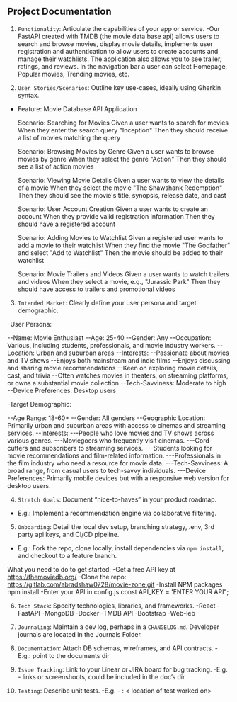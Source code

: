## Project Documentation

1. `Functionality`: Articulate the capabilities of your app or service.
-Our FastAPI created with TMDB (the movie data base api) allows users to search and browse movies,
display movie details, implements user registration and authentication to allow users to create
accounts and manage their watchlists.
The application also allows you to see trailer, ratings, and reviews.
In the navigation bar a user can select
Homepage, Popular movies, Trending movies, etc.



2. `User Stories/Scenarios`: Outline key use-cases, ideally using Gherkin syntax.

- Feature: Movie Database API Application

  Scenario: Searching for Movies
    Given a user wants to search for movies
    When they enter the search query "Inception"
    Then they should receive a list of movies matching the query

  Scenario: Browsing Movies by Genre
    Given a user wants to browse movies by genre
    When they select the genre "Action"
    Then they should see a list of action movies

  Scenario: Viewing Movie Details
    Given a user wants to view the details of a movie
    When they select the movie "The Shawshank Redemption"
    Then they should see the movie's title, synopsis, release date, and cast

  Scenario: User Account Creation
    Given a user wants to create an account
    When they provide valid registration information
    Then they should have a registered account

  Scenario: Adding Movies to Watchlist
    Given a registered user wants to add a movie to their watchlist
    When they find the movie "The Godfather" and select "Add to Watchlist"
    Then the movie should be added to their watchlist


  Scenario: Movie Trailers and Videos
    Given a user wants to watch trailers and videos
    When they select a movie, e.g., "Jurassic Park"
    Then they should have access to trailers and promotional videos



3. `Intended Market`: Clearly define your user persona and target demographic.

-User Persona:

--Name: Movie Enthusiast
--Age: 25-40
--Gender: Any
--Occupation: Various, including students, professionals, and movie industry workers.
--Location: Urban and suburban areas
--Interests:
--Passionate about movies and TV shows
--Enjoys both mainstream and indie films
--Enjoys discussing and sharing movie recommendations
--Keen on exploring movie details, cast, and trivia
--Often watches movies in theaters, on streaming platforms, or owns a substantial movie collection
--Tech-Savviness: Moderate to high
--Device Preferences:  Desktop users

-Target Demographic:

--Age Range: 18-60+
--Gender: All genders
--Geographic Location: Primarily urban and suburban areas with access to cinemas and streaming services.
--Interests:
---People who love movies and TV shows across various genres.
---Moviegoers who frequently visit cinemas.
---Cord-cutters and subscribers to streaming services.
---Students looking for movie recommendations and film-related information.
---Professionals in the film industry who need a resource for movie data.
---Tech-Savviness: A broad range, from casual users to tech-savvy individuals.
---Device Preferences: Primarily mobile devices but with a responsive web version for desktop users.



4. `Stretch Goals`: Document “nice-to-haves” in your product roadmap.
- E.g.: Implement a recommendation engine via collaborative filtering.


5. `Onboarding`: Detail the local dev setup, branching strategy, .env, 3rd party api keys, and CI/CD pipeline.
- E.g.: Fork the repo, clone locally, install dependencies via `npm install`, and checkout to a feature branch.

What you need to do to get started:
-Get a free API key at https://themoviedb.org/
-Clone the repo:
    https://gitlab.com/abradshaw0728/movie-zone.git
-Install NPM packages
    npm install
-Enter your API in config.js
    const API_KEY = 'ENTER YOUR API";



6. `Tech Stack`: Specify technologies, libraries, and frameworks.
-React
-FastAPI
-MongoDB
-Docker
-TMDB API
-Bootstrap
-Web-leb


7. `Journaling`: Maintain a dev log, perhaps in a `CHANGELOG.md`.
Developer journals are located in the Journals Folder.

8. `Documentation`: Attach DB schemas, wireframes, and API contracts.
-E.g.: point to the documents dir


9. `Issue Tracking`: Link to your Linear or JIRA board for bug tracking.
-E.g. - links or screenshoots, could be included in the doc’s dir


10. `Testing`: Describe unit tests.
-E.g. - <student name> : < location of test worked on>
